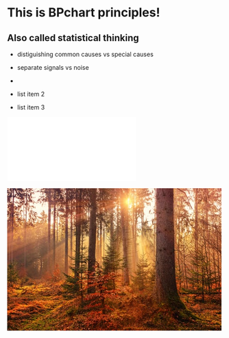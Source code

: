 
# This is BPchart principles!
## Also called statistical thinking
* distiguishing common causes vs special causes
* separate signals vs noise

* 
* list item 2
* list item 3

![](Bpchart.pdf)

![](photo-1523712999610-f77fbcfc3843.jpg)
